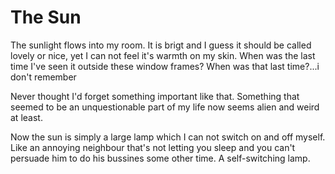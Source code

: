 # The Sun

The sunlight flows into my room. It is brigt and I guess it should be called lovely or nice, yet I can not feel it's warmth on my skin. When was the last time I've seen it outside these window frames? When was that last time?...i don't remember

Never thought I'd forget something important like that. Something that seemed to be an unquestionable part of my life now seems alien and weird at least.

Now the sun is simply a large lamp which I can not switch on and off myself. Like an annoying neighbour that's not letting you sleep and you can't persuade him to do his bussines some other time. A self-switching lamp.
